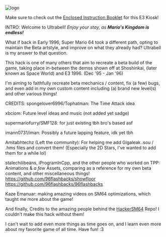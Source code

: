 ![logo](https://github.com/user-attachments/assets/6aa003b0-efb6-4a94-90c9-e9b4010b8f19)

Make sure to check out the [Enclosed Instruction Booklet](https://docs.google.com/document/d/11Rfg5CGrtVHVqCT0m6SxOWny0ZW_q_8i5hatfc4SltU) for this E3 Kiosk!

INTRO:
Welcome to Ultrabell! *Enjoy your stay, as **Mario's Kingdom is endless!***

What if back in Early 1996, Super Mario 64 took a different path, opting to maintain the Beta artstyle, and improve on what they already had?
Ultrabell is my answer to that question.

This hack is one of many others that aim to recreate a beta build of the game,
taking place in-between the demos shown off at Shoshinkai, (later known as Space World) and E3 1996. (Dec '95 - Jan '96)

I'm aiming to faithfully recreate beta mechanics / content, fix (a few) bugs, and even add in my own custom content including (a) brand new level(s) and other various things!

CREDITS:
spongelover6996/Tophatman: The Time Attack idea

xbciom: Future level ideas and music (not added yet sadge)

supermariofurry/SMF128: for just existing tbh bro's based asf

imann0731/iman: Possibly a future lapping feature, idk yet tbh

Amitabhtechz (Left the community): For helping me add Gigaleak .sou / .hms files and convert them! (Especially the 2D Stars, I've wanted to add them for a while lol)

stalechilibeans, iProgramInCpp, and the other people who worked on TPP: Animations & *a few* Assets, comparing as a reference for my own beta content, and other miscellaneous things!
https://github.com/96flashbacks/showfloor
https://github.com/96flashbacks/96flashbacks

Kaze Emanuar: making amazing videos on SM64 optimizations, which taught me more about the game!

And finally, Credits to the amazing people behind the [HackerSM64](https://github.com/HackerN64/HackerSM64) Repo! I couldn't make this hack without them!

I can't wait to add even more things as time goes on, and I learn even more about my favorite game of all time.
Have fun! :3